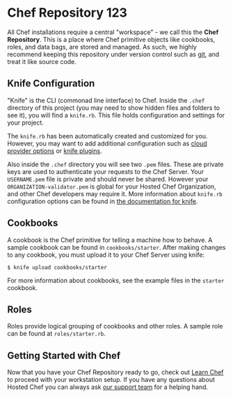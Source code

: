 Chef Repository 123
===============
All Chef installations require a central "workspace" - we call this the **Chef Repository**. This is a place where Chef primitive objects like cookbooks, roles, and data bags, are stored and managed. As such, we highly recommend keeping this repository under version control such as [git](http://git-scm.org), and treat it like source code.

Knife Configuration
-------------------
"Knife" is the CLI (commonad line interface) to Chef. Inside the `.chef` directory of this project (you may need to show hidden files and folders to see it), you will find a `knife.rb`. This file holds configuration and settings for your project.

The `knife.rb` has been automatically created and customized for you. However, you may want to add additional configuration such as [cloud provider options](http://docs.opscode.com/plugin_knife.html) or [knife plugins](http://docs.opscode.com/plugin_knife_custom.html).

Also inside the `.chef` directory you will see two `.pem` files. These are private keys are used to authenticate your requests to the Chef Server. Your `USERNAME.pem` file is private and should never be shared. However your `ORGANIZATION-validator.pem` is global for your Hosted Chef Organization, and other Chef developers may require it. More information about `knife.rb` configuration options can be found in [the documentation for knife](http://docs.opscode.com/config_rb_knife.html).

Cookbooks
---------
A cookbook is the Chef primitive for telling a machine how to behave. A sample cookbook can be found in `cookbooks/starter`. After making changes to any cookbook, you must upload it to your Chef Server using knife:

    $ knife upload cookbooks/starter

For more information about cookbooks, see the example files in the `starter` cookbook.

Roles
-----
Roles provide logical grouping of cookbooks and other roles. A sample role can be found at `roles/starter.rb`.

Getting Started with Chef
-------------------------
Now that you have your Chef Repository ready to go, check out [Learn Chef](https://learnchef.opscode.com/quickstart/workstation-setup/) to proceed with your workstation setup. If you have any questions about Hosted Chef you can always ask [our support team](https://www.opscode.com/support/tickets/new) for a helping hand.